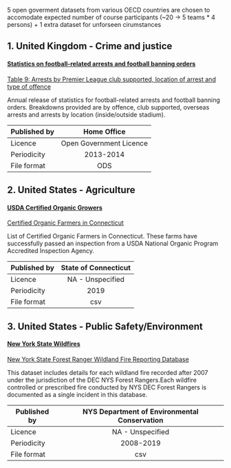 5 open goverment datasets from various OECD countries are chosen to accomodate expected number of course participants (~20 -> 5 teams * 4 persons) + 1 extra dataset for unforseen cirumstances


## 1. United Kingdom - Crime and justice
#### [Statistics on football-related arrests and football banning orders](https://data.gov.uk/dataset/e74d7ef0-ac2a-46c6-802a-935882284bab/statistics-on-football-related-arrests-and-football-banning-orders)
[Table 9: Arrests by Premier League club supported, location of arrest and type of offence](https://www.gov.uk/government/uploads/system/uploads/attachment_data/file/356312/ArrestsPremierLocationOffence2013-14Table9.ods) 

Annual release of statistics for football-related arrests and football banning orders. Breakdowns provided are by offence, club supported, overseas arrests and arrests by location (inside/outside stadium).

| Published by |  Home Office            |   
| -------------|:-----------------------:|
| Licence      | Open Government Licence |
|Periodicity   | 2013-2014               |
|File format   | ODS                     |


## 2. United States - Agriculture
#### [USDA Certified Organic Growers](https://catalog.data.gov/dataset/usda-certified-organic-growers)
[Certified Organic Farmers in Connecticut](https://data.ct.gov/api/views/2fa6-zgve/rows.csv?accessType=DOWNLOAD) 

List of Certified Organic Farmers in Connecticut. These farms have successfully passed an inspection from a USDA National Organic Program Accredited Inspection Agency.

| Published by |  State of Connecticut   |   
| -------------|:-----------------------:|
| Licence      | NA - Unspecified        |
|Periodicity   | 2019                    |
|File format   | csv                     |


## 3. United States - Public Safety/Environment
#### [New York State Wildfires](https://data.ny.gov/Energy-Environment/New-York-State-Forest-Ranger-Wildland-Fire-Reporti/miub-n5th)
[New York State Forest Ranger Wildland Fire Reporting Database](https://data.ny.gov/api/views/miub-n5th/rows.csv?accessType=DOWNLOAD&bom=true&format=true&delimiter=%3B&sorting=true) 

This dataset includes details for each wildland fire recorded after 2007 under the jurisdiction of the DEC NYS Forest Rangers.Each wildfire controlled or prescribed fire conducted by NYS DEC Forest Rangers is documented as a single incident in this database.

| Published by |  NYS Department of Environmental Conservation|   
| -------------|:-----------------------:|
| Licence      | NA - Unspecified        |
|Periodicity   | 2008-2019               |
|File format   | csv                     |




